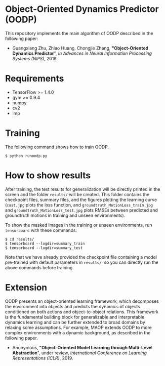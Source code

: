 # Object-Oriented Dynamics Predictor (OODP)
This repository implements the main algorithm of OODP described in the following paper:
  * Guangxiang Zhu, Zhiao Huang, Chongjie Zhang, **"Object-Oriented Dynamics Predictor**",
    _In Advances in Neural Information Processing Systems (NIPS)_, 2018.

# Requirements
- TensorFlow >= 1.4.0
- gym >= 0.9.4
- numpy
- cv2
- imp

# Training
The following command shows how to train OODP.

```
$ python runoodp.py
```

# How to show results
After training, the test results for generalization will be directly printed in the screen and the folder `results/` will be created. This folder contains the checkpoint files, summary files, and the figures plotting the learning curve (`cost.jpg` plots the loss function, and `groundtruth_MotionLoss_train.jpg` and `groundtruth_MotionLoss_test.jpg` plots RMSEs between predicted and groundtruth motions in training and unseen environments).

To show the masked images in the training or unseen environments, run `tensorboard` with these commands:

```
$ cd results/
$ tensorboard --logdir=summary_train
$ tensorboard --logdir=summary_test
```

Note that we have already provided the checkpoint file containing a model pre-trained with default parameters in `results/`, so you can directly run the above commands before training.

# Extension
OODP presents an object-oriented learning framework, which decomposes the environment into objects and predicts the dynamics of objects conditioned on both actions and object-to-object relations. This framework is the fundamental building block for generalizable and interpretable dynamics learning and can be further extended to broad domains by relaxing some assumptions. For example, MAOP extends OODP to more complex environments with a dynamic background, as described in the following paper.
  * Anonymous, **"Object-Oriented Model Learning through Multi-Level Abstraction**", under review,
    _International Conference on Learning Representations (ICLR)_, 2019.
